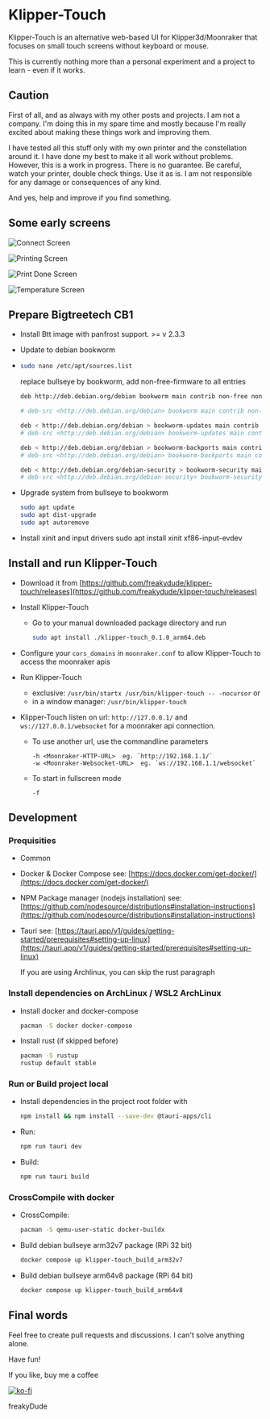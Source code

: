 # Klipper-Touch

Klipper-Touch is an alternative web-based UI for Klipper3d/Moonraker that focuses on small touch screens without keyboard or mouse.

This is currently nothing more than a personal experiment and a project to learn - even if it works.

## Caution

First of all, and as always with my other posts and projects. I am not a company. I'm doing this in my spare time and mostly because I'm really excited about making these things work and improving them.

I have tested all this stuff only with my own printer and the constellation around it. I have done my best to make it all work without problems. However, this is a work in progress. There is no guarantee. Be careful, watch your printer, double check things. Use it as is. I am not responsible for any damage or consequences of any kind.

And yes, help and improve if you find something.

## Some early screens

![Connect Screen](docs/pics/klipper-touch-0.1.0-experimental-connect.png 'Connect Screen')

![Printing Screen](docs/pics/klipper-touch-0.1.0-experimental-printstate-printing.png 'Printing Screen')

![Print Done Screen](docs/pics/klipper-touch-0.1.0-experimental-printstate-done.png 'Print Done Screen')

![Temperature Screen](docs/pics/klipper-touch-0.1.0-experimental-temperrature.png 'Temperature Screen')

## Prepare Bigtreetech CB1

- Install Btt image with panfrost support. >= v 2.3.3

- Update to debian bookworm

- ```bash
  sudo nano /etc/apt/sources.list
  ```

  replace bullseye by bookworm, add non-free-firmware to all entries

  ```bash
  deb http://deb.debian.org/debian bookworm main contrib non-free non-free-firmware
  
  # deb-src <http://deb.debian.org/debian> bookworm main contrib non-free non-free-firmware
  
  deb < http://deb.debian.org/debian > bookworm-updates main contrib non-free non-free-firmware
  # deb-src <http://deb.debian.org/debian> bookworm-updates main contrib non-free non-free-firmware
  
  deb < http://deb.debian.org/debian > bookworm-backports main contrib non-free non-free-firmware
  # deb-src <http://deb.debian.org/debian> bookworm-backports main contrib non-free non-free-firmware
  
  deb < http://deb.debian.org/debian-security > bookworm-security main contrib non-free non-free-firmware
  # deb-src <http://deb.debian.org/debian-security> bookworm-security main contrib non-free non-free-firmware
  ```

- Upgrade system from bullseye to bookworm

  ```bash
  sudo apt update
  sudo apt dist-upgrade
  sudo apt autoremove
  ```

- Install xinit and input drivers
  sudo apt install xinit xf86-input-evdev

## Install and run Klipper-Touch

- Download it from [https://github.com/freakydude/klipper-touch/releases](https://github.com/freakydude/klipper-touch/releases)

- Install Klipper-Touch

  - Go to your manual downloaded package directory and run

    ```bash
    sudo apt install ./klipper-touch_0.1.0_arm64.deb
    ```

- Configure your `cors_domains` in `moonraker.conf` to allow Klipper-Touch to access the moonraker apis

- Run Klipper-Touch

  - exclusive: `/usr/bin/startx /usr/bin/klipper-touch -- -nocursor` or
  - in a window manager: `/usr/bin/klipper-touch`

- Klipper-Touch listen on url: `http://127.0.0.1/` and `ws://127.0.0.1/websocket` for a moonraker api connection.

  - To use another url, use the commandline parameters

    ```
    -h <Moonraker-HTTP-URL>  eg. `http://192.168.1.1/`
    -w <Moonraker-Websocket-URL>  eg. `ws://192.168.1.1/websocket`
    ```

  - To start in fullscreen mode

    ```
    -f
    ```

## Development

### Prequisities

- Common

- Docker & Docker Compose
  see: [https://docs.docker.com/get-docker/](https://docs.docker.com/get-docker/)
- NPM Package manager (nodejs installation)
  see: [https://github.com/nodesource/distributions#installation-instructions](https://github.com/nodesource/distributions#installation-instructions)
- Tauri
  see: [https://tauri.app/v1/guides/getting-started/prerequisites#setting-up-linux](https://tauri.app/v1/guides/getting-started/prerequisites#setting-up-linux)

  If you are using Archlinux, you can skip the rust paragraph

### Install dependencies on ArchLinux / WSL2 ArchLinux

- Install docker and docker-compose

  ```bash
  pacman -S docker docker-compose
  ```

- Install rust (if skipped before)

  ```bash
  pacman -S rustup
  rustup default stable
  ```

### Run or Build project local

- Install dependencies in the project root folder with

  ```bash
  npm install && npm install --save-dev @tauri-apps/cli
  ```

- Run:

  ```bash
  npm run tauri dev
  ```

- Build:

  ```bash
  npm run tauri build
  ```

### CrossCompile with docker

- CrossCompile:

  ```bash
  pacman -S qemu-user-static docker-buildx
  ```

- Build debian bullseye arm32v7 package (RPi 32 bit)

  ```bash
  docker compose up klipper-touch_build_arm32v7
  ```

- Build debian bullseye arm64v8 package (RPi 64 bit)

  ```bash
  docker compose up klipper-touch_build_arm64v8
  ```

## Final words

Feel free to create pull requests and discussions. I can't solve anything alone.

Have fun!

If you like, buy me a coffee

[![ko-fi](https://ko-fi.com/img/githubbutton_sm.svg)](https://ko-fi.com/F2F7GC8PC)

freakyDude
